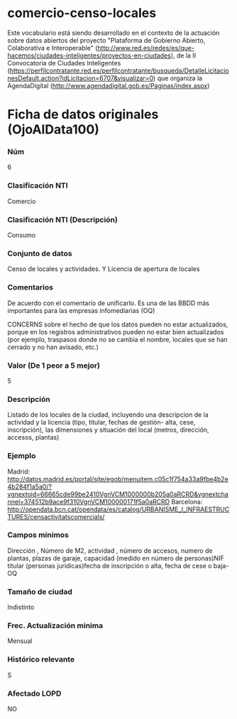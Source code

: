 # comercio-censo-locales
Este vocabulario está siendo desarrollado en el contexto de la actuación sobre datos abiertos del proyecto "Plataforma de Gobierno Abierto, Colaborativa e Interoperable" (http://www.red.es/redes/es/que-hacemos/ciudades-inteligentes/proyectos-en-ciudades), de la II Convocatoria de Ciudades Inteligentes (https://perfilcontratante.red.es/perfilcontratante/busqueda/DetalleLicitacionesDefault.action?idLicitacion=6707&visualizar=0) que organiza la AgendaDigital (http://www.agendadigital.gob.es/Paginas/index.aspx)

# Ficha de datos originales (OjoAlData100)
### Núm
6
### Clasificación NTI
Comercio
### Clasificación NTI (Descripción)
Consumo
### Conjunto de datos
Censo de locales y actividades. Y Licencia de apertura de locales
### Comentarios
De acuerdo con el comentario de unificarlo. Es una de las BBDD más importantes para las empresas infomediarias (OQ)

CONCERNS sobre el hecho de que los datos pueden no estar actualizados, porque en los registros administrativos pueden no estar bien actualizados (por ejemplo, traspasos donde no se cambia el nombre, locales que se han cerrado y no han avisado, etc.)
### Valor (De 1 peor a 5 mejor)
5
### Descripción
Listado de los locales de la ciudad, incluyendo una descripcion de la actividad y la licencia (tipo, titular, fechas de gestión- alta, cese, inscripción), las dimensiones y situación del local (metros, dirección, accesos, plantas)
### Ejemplo
Madrid: http://datos.madrid.es/portal/site/egob/menuitem.c05c1f754a33a9fbe4b2e4b284f1a5a0/?vgnextoid=66665cde99be2410VgnVCM1000000b205a0aRCRD&vgnextchannel=374512b9ace9f310VgnVCM100000171f5a0aRCRD Barcelona: http://opendata.bcn.cat/opendata/es/catalog/URBANISME_I_INFRAESTRUCTURES/censactivitatscomercials/
### Campos minimos
Dirección , Número de M2, actividad , número de accesos, numero de plantas, plazas de garaje, capacidad (medido en número de personas)NIF titular (personas juridicas)fecha de inscripción o alta, fecha de cese o baja- OQ
### Tamaño de ciudad
Indistinto
### Frec. Actualización minima
Mensual
### Histórico relevante
S
### Afectado LOPD
NO

